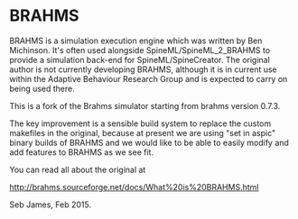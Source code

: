 # BRAHMS

BRAHMS is a simulation execution engine which was written by Ben Michinson. 
It's often used alongside SpineML/SpineML_2_BRAHMS to provide a simulation 
back-end for SpineML/SpineCreator. The original author is not currently 
developing BRAHMS, although it is in current use within the Adaptive
Behaviour Research Group and is expected to carry on being used there.

This is a fork of the Brahms simulator starting from brahms version 0.7.3.

The key improvement is a sensible build system to replace the custom makefiles
in the original, because at present we are using "set in aspic" binary builds
of BRAHMS and we would like to be able to easily modify and add features to
BRAHMS as we see fit.

You can read all about the original at

http://brahms.sourceforge.net/docs/What%20is%20BRAHMS.html

Seb James, Feb 2015.
